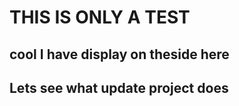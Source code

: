 # THIS IS ONLY A TEST

## cool I have display on theside here

## Lets see what update project does
